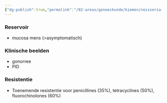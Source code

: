 ```yaml
---
{"dg-publish":true,"permalink":"/02-areas/geneeskunde/kiemen/neisseria-gonnorhea/","noteIcon":"","created":"2024-11-24T10:57:19.486+01:00","updated":"2024-12-29T13:58:43.370+01:00"}
---
```


### Reservoir

- mucosa mens (>asymptomatisch)

  

### Klinische beelden

- gonorree
- PID

  

### Resistentie

- Toenemende resistentie voor penicillines (35%), tetracyclines (50%),  
    fluorochinolones (60%)